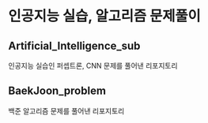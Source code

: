 # 인공지능 실습, 알고리즘 문제풀이

## Artificial_Intelligence_sub
인공지능 실습인 퍼셉트론, CNN 문제를 풀어낸 리포지토리
## BaekJoon_problem
백준 알고리즘 문제를 풀어낸 리포지토리
